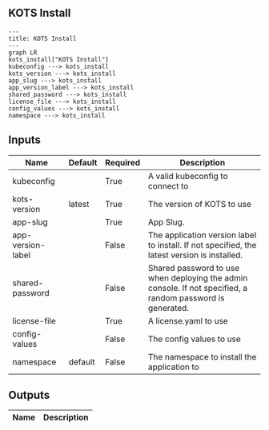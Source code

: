 ## KOTS Install

```mermaid
---
title: KOTS Install
---
graph LR
kots_install["KOTS Install"]
kubeconfig ---> kots_install
kots_version ---> kots_install
app_slug ---> kots_install
app_version_label ---> kots_install
shared_password ---> kots_install
license_file ---> kots_install
config_values ---> kots_install
namespace ---> kots_install
```
## Inputs
| Name | Default | Required | Description |
| --- | --- | --- | --- |
| kubeconfig |  | True | A valid kubeconfig to connect to |
| kots-version | latest | True | The version of KOTS to use |
| app-slug |  | True | App Slug. |
| app-version-label |  | False | The application version label to install. If not specified, the latest version is installed. |
| shared-password |  | False | Shared password to use when deploying the admin console. If not specified, a random password is generated. |
| license-file |  | True | A license.yaml to use |
| config-values |  | False | The config values to use |
| namespace | default | False | The namespace to install the application to |

## Outputs
| Name | Description |
| --- | --- |

